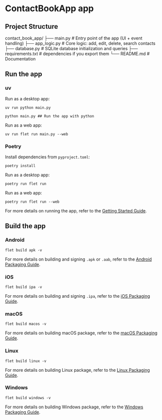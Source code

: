 # ContactBookApp app
## Project Structure

contact_book_app/
├── main.py # Entry point of the app (UI + event handling)
├── app_logic.py # Core logic: add, edit, delete, search contacts
├── database.py # SQLite database initialization and queries
├── requirements.txt # dependencies if you export them
└── README.md # Documentation

## Run the app

### uv

Run as a desktop app:

```
uv run python main.py
```
```
python main.py ## Run the app with python
```
Run as a web app: 

```
uv run flet run main.py --web
```

### Poetry

Install dependencies from `pyproject.toml`:

```
poetry install
```

Run as a desktop app:

```
poetry run flet run
```

Run as a web app:

```
poetry run flet run --web
```

For more details on running the app, refer to the [Getting Started Guide](https://flet.dev/docs/getting-started/).

## Build the app

### Android

```
flet build apk -v
```

For more details on building and signing `.apk` or `.aab`, refer to the [Android Packaging Guide](https://flet.dev/docs/publish/android/).

### iOS

```
flet build ipa -v
```

For more details on building and signing `.ipa`, refer to the [iOS Packaging Guide](https://flet.dev/docs/publish/ios/).

### macOS

```
flet build macos -v
```

For more details on building macOS package, refer to the [macOS Packaging Guide](https://flet.dev/docs/publish/macos/).

### Linux

```
flet build linux -v
```

For more details on building Linux package, refer to the [Linux Packaging Guide](https://flet.dev/docs/publish/linux/).

### Windows

```
flet build windows -v
```

For more details on building Windows package, refer to the [Windows Packaging Guide](https://flet.dev/docs/publish/windows/).